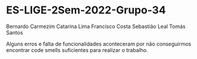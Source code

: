 # ES-LIGE-2Sem-2022-Grupo-34

Bernardo Carmezim
Catarina Lima
Francisco Costa
Sebastião Leal
Tomás Santos


Alguns erros e falta de funcionalidades aconteceram por não conseguirmos encontrar code smells suficientes para realizar o trabalho.

